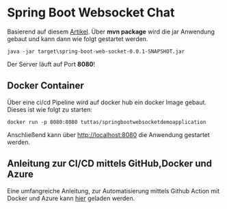 # Spring Boot Websocket Chat

Basierend auf diesem [Artikel](https://springhow.com/spring-boot-websocket/). Über **mvn package** wird die jar Anwendung gebaut und kann dann wie folgt gestartet werden.

```
java -jar target\spring-boot-web-socket-0.0.1-SNAPSHOT.jar
```

Der Server läuft auf Port **8080**!

## Docker Container

Über eine ci/cd Pipeline wird auf docker hub ein docker Image gebaut. Dieses ist wie folgt zu starten:

```
docker run -p 8080:8080 tuttas/springbootwebsocketdemoapplication
```

Anschließend kann über [http://localhost:8080](http://localhost:8080) die Anwendung gestartet werden.

## Anleitung zur CI/CD mittels GitHub,Docker und Azure

Eine umfangreiche Anleitung, zur Automatisierung mittels Github Action mit Docker und Azure kann [hier](https://jtuttas.github.io/SpringSocketChat/site/lokal/) geladen werden.
